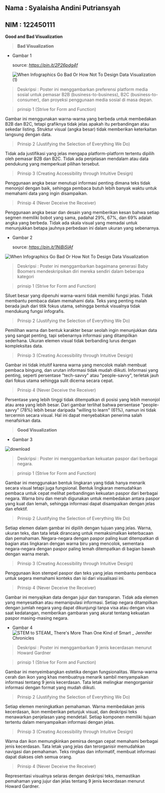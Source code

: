 ## Nama : Syalaisha Andini Putriansyah
## NIM  : 122450111

**Good and Bad Visualization**

> **Bad Visualization**
  - Gambar 1
    
    source: _https://pin.it/2P26pdg4f_
    
    ![When Infographics Go Bad Or How Not To Design Data Visualization (1)](https://github.com/user-attachments/assets/1688f78e-0b96-48f5-bccc-3d05296e592e)

    

> Deskripsi : Poster ini menggambarkan preferensi platform media sosial untuk pemasar B2B (business-to-business), B2C (business-to-consumer), dan proyeksi penggunaan media sosial di masa depan.

> prinsip 1 (Strive for Form and Function)

Gambar ini menggunakan warna-warna yang berbeda untuk membedakan B2B dan B2C, tetapi grafiknya tidak jelas apakah itu perbandingan atau sekedar listing. Struktur visual (angka besar) tidak memberikan keterkaitan langsung dengan data.


> Prinsip 2 (Justifying the Selection of Everything We Do)

Tidak ada justifikasi yang jelas mengapa platform-platform tertentu dipilih oleh pemasar B2B dan B2C. Tidak ada penjelasan mendalam atau data pendukung yang memperkuat pilihan tersebut.

> Prinsip 3 (Creating Accessibility through Intuitive Design)

Penggunaan angka besar menutupi informasi penting dimana teks tidak menonjol dengan baik, sehingga pembaca butuh lebih banyak waktu untuk memahami data yang ingin disampaikan.

> Prinsip 4 (Never Deceive the Receiver)

Penggunaan angka besar dan desain yang memberikan kesan bahwa setiap segmen memiliki bobot yang sama, padahal 29%, 67%, dan 69% adalah angka yang berbeda. Tidak ada skala visual yang memadai untuk menunjukkan betapa jauhnya perbedaan ini dalam ukuran yang sebenarnya.


  - Gambar 2

    source:  _https://pin.it/1NiBi5IAf_

![When Infographics Go Bad Or How Not To Design Data Visualization](https://github.com/user-attachments/assets/3074989d-2151-4914-9b97-181a9db576ee)

> Deskripsi : Poster ini menggambarkan bagaimana generasi Baby Boomers mendeskripsikan diri mereka sendiri dalam beberapa kategori 

> prinsip 1 (Strive for Form and Function)

Siluet besar yang dipenuhi warna-warni tidak memiliki fungsi jelas. Tidak membantu pembaca dalam memahami data. Teks yang penting malah berada jauh dari titik fokus utama, sehingga bentuk visualnya tidak mendukung fungsi infografis.

> Prinsip 2 (Justifying the Selection of Everything We Do)

Pemilihan warna dan bentuk karakter besar seolah ingin menunjukkan data yang sangat penting, tapi sebenarnya informasi yang ditampilkan sederhana. Ukuran elemen visual tidak berbanding lurus dengan kompleksitas data.

> Prinsip 3 (Creating Accessibility through Intuitive Design)

Gambar ini tidak intuitif karena warna yang mencolok malah membuat pembaca bingung, dan urutan informasi tidak mudah diikuti. Informasi yang penting, seperti persentase "tech-savvy" atau "people-savvy", terletak jauh dari fokus utama sehingga sulit dicerna secara cepat.
 
> Prinsip 4 (Never Deceive the Receiver)

Persentase yang lebih tinggi tidak ditempatkan di posisi yang lebih menonjol atau area yang lebih besar. Dari gambar terlihat bahwa persentase "people-savvy" (78%) lebih besar daripada "willing to learn" (61%), namun ini tidak tercermin secara visual. Hal ini dapat menyebabkan penerima salah menafsirkan data.

> **Good Visualization**

- Gambar 3

![download](https://github.com/user-attachments/assets/683da029-83ca-46f6-bd45-c01779f87057)

> Deskripsi : Poster ini menggambarkan kekuatan paspor dari berbagai negara.

> prinsip 1 (Strive for Form and Function)

Gambar ini menggunakan bentuk lingkaran yang tidak hanya menarik secara visual tetapi juga fungsional. Bentuk lingkaran memudahkan pembaca untuk cepat melihat perbandingan kekuatan paspor dari berbagai negara. Warna biru dan merah digunakan untuk membedakan antara paspor yang kuat dan lemah, sehingga informasi dapat disampaikan dengan jelas dan efektif.

> Prinsip 2 (Justifying the Selection of Everything We Do)

Setiap elemen dalam gambar ini dipilih dengan tujuan yang jelas. Warna, ukuran teks, dan tata letak dirancang untuk memaksimalkan keterbacaan dan pemahaman. Negara-negara dengan paspor paling kuat ditempatkan di bagian atas lingkaran dengan warna biru yang mencolok, sementara negara-negara dengan paspor paling lemah ditempatkan di bagian bawah dengan warna merah.

> Prinsip 3 (Creating Accessibility through Intuitive Design)

Penggunaan ikon stempel paspor dan teks yang jelas membantu pembaca untuk segera memahami konteks dan isi dari visualisasi ini.
 
> Prinsip 4 (Never Deceive the Receiver)

Gambar ini menyajikan data dengan jujur dan transparan. Tidak ada elemen yang menyesatkan atau memanipulasi informasi. Setiap negara ditampilkan dengan jumlah negara yang dapat dikunjungi tanpa visa atau dengan visa saat kedatangan, memberikan gambaran yang akurat tentang kekuatan paspor masing-masing negara.

- Gambar 4
![STEM to STEAM_ There's More Than One Kind of Smart _ Jennifer Chronicles](https://github.com/user-attachments/assets/b3d0e79c-b705-4299-9059-9720ac705048)

> Deskripsi : Poster ini menggambarkan 9 jenis kecerdasan menurut Howard Gardner

> prinsip 1 (Strive for Form and Function)

Gambar ini menyeimbangkan estetika dengan fungsionalitas. Warna-warna cerah dan ikon yang khas membuatnya menarik sambil menyampaikan informasi tentang 9 jenis kecerdasan. Tata letak melingkar mengorganisir informasi dengan format yang mudah diikuti.

> Prinsip 2 (Justifying the Selection of Everything We Do)

Setiap elemen meningkatkan pemahaman. Warna membedakan jenis kecerdasan, ikon memberikan petunjuk visual, dan deskripsi teks menawarkan penjelasan yang mendetail. Setiap komponen memiliki tujuan tertentu dalam menyampaikan informasi dengan jelas.

> Prinsip 3 (Creating Accessibility through Intuitive Design)

Warna dan ikon memungkinkan pemirsa dengan cepat memahami berbagai jenis kecerdasan. Tata letak yang jelas dan terorganisir memudahkan navigasi dan pemahaman. Teks ringkas dan informatif, membuat informasi dapat diakses oleh semua orang.
 
> Prinsip 4 (Never Deceive the Receiver)

Representasi visualnya selaras dengan deskripsi teks, memastikan pemahaman yang jujur dan jelas tentang 9 jenis kecerdasan menurut Howard Gardner.
